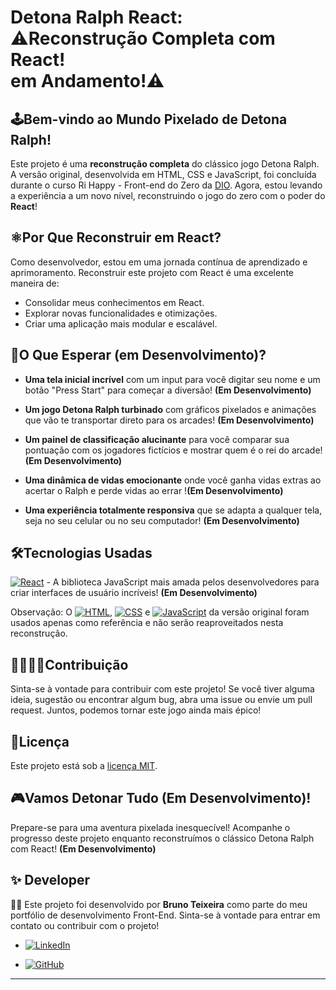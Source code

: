 <h1><strong>Detona Ralph React:<br> ⚠️Reconstrução Completa com React!<br> em Andamento!⚠️</strong></h1>

## **🕹️Bem-vindo ao Mundo Pixelado de Detona Ralph!**

Este projeto é uma **reconstrução completa** do clássico jogo Detona Ralph. A versão original, desenvolvida em HTML, CSS e JavaScript, foi concluída durante o curso Ri Happy - Front-end do Zero da <a href="https://web.dio.me/">DIO</a>. Agora, estou levando a experiência a um novo nível, reconstruindo o jogo do zero com o poder do **React**!


## ️⚛️**Por Que Reconstruir em React?** ️
Como desenvolvedor, estou em uma jornada contínua de aprendizado e aprimoramento. Reconstruir este projeto com React é uma excelente maneira de:

* Consolidar meus conhecimentos em React.
* Explorar novas funcionalidades e otimizações.
* Criar uma aplicação mais modular e escalável.

## 🎁**O Que Esperar (em Desenvolvimento)?**
- **Uma tela inicial incrível** com um input para você digitar seu nome e um botão "Press Start" para começar a diversão! **(Em Desenvolvimento)** ️

- **Um jogo Detona Ralph turbinado** com gráficos pixelados e animações que vão te transportar direto para os arcades! **(Em Desenvolvimento)**

- **Um painel de classificação alucinante** para você comparar sua pontuação com os jogadores fictícios e mostrar quem é o rei do arcade! **(Em Desenvolvimento)**

- **Uma dinâmica de vidas emocionante** onde você ganha vidas extras ao acertar o Ralph e perde vidas ao errar !**(Em Desenvolvimento)**

- **Uma experiência totalmente responsiva** que se adapta a qualquer tela, seja no seu celular ou no seu computador!  **(Em Desenvolvimento)**

## 🛠️Tecnologias Usadas

[![React](https://img.shields.io/badge/React-%2320232a.svg?logo=react&logoColor=%2361DAFB)](#) - A biblioteca JavaScript mais amada pelos desenvolvedores para criar interfaces de usuário incríveis! **(Em Desenvolvimento)**

Observação: O
[![HTML](https://img.shields.io/badge/HTML-%23E34F26.svg?logo=html5&logoColor=white)](#),
[![CSS](https://img.shields.io/badge/CSS-1572B6?logo=css3&logoColor=fff)](#) e
[![JavaScript](https://img.shields.io/badge/JavaScript-F7DF1E?logo=javascript&logoColor=000)](#) 
da versão original foram usados apenas como referência e não serão reaproveitados nesta reconstrução.

## 🫱🏻‍🫲🏻Contribuição
Sinta-se à vontade para contribuir com este projeto! Se você tiver alguma ideia, sugestão ou encontrar algum bug, abra uma issue ou envie um pull request. Juntos, podemos tornar este jogo ainda mais épico!

## 📜Licença
Este projeto está sob a [licença MIT](./License).

## 🎮Vamos Detonar Tudo (Em Desenvolvimento)! ️
Prepare-se para uma aventura pixelada inesquecível! Acompanhe o progresso deste projeto enquanto reconstruímos o clássico Detona Ralph com React! **(Em Desenvolvimento)**

## ✨ Developer
👨‍💻 Este projeto foi desenvolvido por <strong>Bruno Teixeira</strong> como parte do meu portfólio de desenvolvimento Front-End. Sinta-se à vontade para entrar em contato ou contribuir com o projeto!

- [![LinkedIn](https://custom-icon-badges.demolab.com/badge/LinkedIn-0A66C2?logo=linkedin-white&logoColor=fff)](https://www.linkedin.com/in/brunotxrs/)

- [![GitHub](https://img.shields.io/badge/GitHub-%23121011.svg?logo=github&logoColor=white)](https://github.com/brunotxrs)

-----------------------------------
<!-- 
## Awesome JSGame Detona Ralph

<p align="center">
  <img src="./src/images/redmi img.png" alt="JSGame Detona Ralph">
</p>

### Créditos

Este jogo foi desenvolvido como parte de um projeto educacional da Digital Innovation One. -->